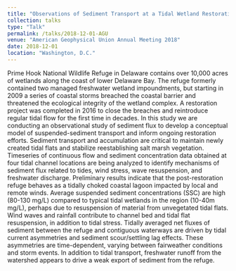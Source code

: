 ```yaml
---
title: "Observations of Sediment Transport at a Tidal Wetland Restoration Site: Prime Hook National Wildlife Refuge, Delaware"
collection: talks
type: "Talk"
permalink: /talks/2018-12-01-AGU
venue: "American Geophysical Union Annual Meeting 2018"
date: 2018-12-01
location: "Washington, D.C."
---
```


Prime Hook National Wildlife Refuge in Delaware contains over 10,000 acres of wetlands along the coast of lower Delaware Bay. The refuge formerly contained two managed freshwater wetland impoundments, but starting in 2009 a series of coastal storms breached the coastal barrier and threatened the ecological integrity of the wetland complex. A restoration project was completed in 2016 to close the breaches and reintroduce regular tidal flow for the first time in decades. In this study we are conducting an observational study of sediment flux to develop a conceptual model of suspended-sediment transport and inform ongoing restoration efforts. Sediment transport and accumulation are critical to maintain newly created tidal flats and stabilize reestablishing salt marsh vegetation. Timeseries of continuous flow and sediment concentration data obtained at four tidal channel locations are being analyzed to identify mechanisms of sediment flux related to tides, wind stress, wave resuspension, and freshwater discharge. Preliminary results indicate that the post-restoration refuge behaves as a tidally choked coastal lagoon impacted by local and remote winds. Average suspended sediment concentrations (SSC) are high (80-130 mg/L) compared to typical tidal wetlands in the region (10-40m mg/L), perhaps due to resuspension of material from unvegetated tidal flats. Wind waves and rainfall contribute to channel bed and tidal flat resuspension, in addition to tidal stress. Tidally averaged net fluxes of sediment between the refuge and contiguous waterways are driven by tidal current asymmetries and sediment scour/settling lag effects. These asymmetries are time-dependent, varying between fairweather conditions and storm events. In addition to tidal transport, freshwater runoff from the watershed appears to drive a weak export of sediment from the refuge. 
